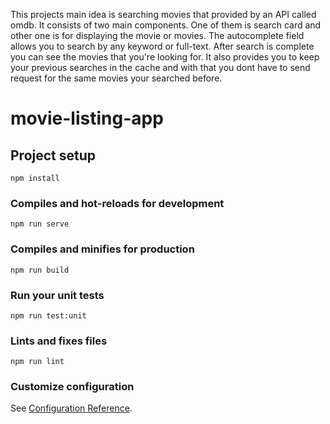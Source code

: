 This projects main idea is searching movies that provided by an API called omdb. It consists of two main components. One of them is search card and other one is for displaying the movie or movies. The autocomplete field allows you to search by any keyword or full-text. After search is complete you can see the movies that you're looking for. It also provides you to keep your previous searches in the cache and with that you dont have to send request for the same movies your searched before. 

# movie-listing-app

## Project setup
```
npm install
```

### Compiles and hot-reloads for development
```
npm run serve
```

### Compiles and minifies for production
```
npm run build
```

### Run your unit tests
```
npm run test:unit
```

### Lints and fixes files
```
npm run lint
```

### Customize configuration
See [Configuration Reference](https://cli.vuejs.org/config/).
